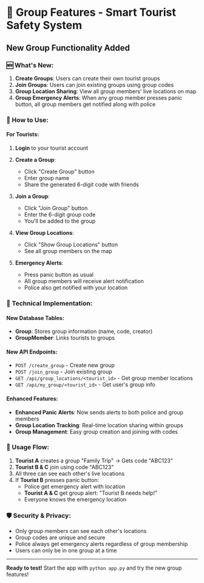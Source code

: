 # 👥 Group Features - Smart Tourist Safety System

## New Group Functionality Added

### 🆕 What's New:

1. **Create Groups**: Users can create their own tourist groups
2. **Join Groups**: Users can join existing groups using group codes
3. **Group Location Sharing**: View all group members' live locations on map
4. **Group Emergency Alerts**: When any group member presses panic button, all group members get notified along with police

### 🎯 How to Use:

#### For Tourists:

1. **Login** to your tourist account
2. **Create a Group**:
   - Click "Create Group" button
   - Enter group name
   - Share the generated 6-digit code with friends

3. **Join a Group**:
   - Click "Join Group" button
   - Enter the 6-digit group code
   - You'll be added to the group

4. **View Group Locations**:
   - Click "Show Group Locations" button
   - See all group members on the map

5. **Emergency Alerts**:
   - Press panic button as usual
   - All group members will receive alert notification
   - Police also get notified with your location

### 🔧 Technical Implementation:

#### New Database Tables:
- **Group**: Stores group information (name, code, creator)
- **GroupMember**: Links tourists to groups

#### New API Endpoints:
- `POST /create_group` - Create new group
- `POST /join_group` - Join existing group
- `GET /api/group_locations/<tourist_id>` - Get group member locations
- `GET /api/my_group/<tourist_id>` - Get user's group info

#### Enhanced Features:
- **Enhanced Panic Alerts**: Now sends alerts to both police and group members
- **Group Location Tracking**: Real-time location sharing within groups
- **Group Management**: Easy group creation and joining with codes

### 🚀 Usage Flow:

1. **Tourist A** creates a group "Family Trip" → Gets code "ABC123"
2. **Tourist B & C** join using code "ABC123"
3. All three can see each other's live locations
4. If **Tourist B** presses panic button:
   - Police get emergency alert with location
   - **Tourist A & C** get group alert: "Tourist B needs help!"
   - Everyone knows the emergency location

### 🛡️ Security & Privacy:
- Only group members can see each other's locations
- Group codes are unique and secure
- Police always get emergency alerts regardless of group membership
- Users can only be in one group at a time

---

**Ready to test!** Start the app with `python app.py` and try the new group features!